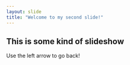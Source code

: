 ```yaml
---
layout: slide
title: "Welcome to my second slide!"
---
```

This is some kind of slideshow
---
Use the left arrow to go back!
